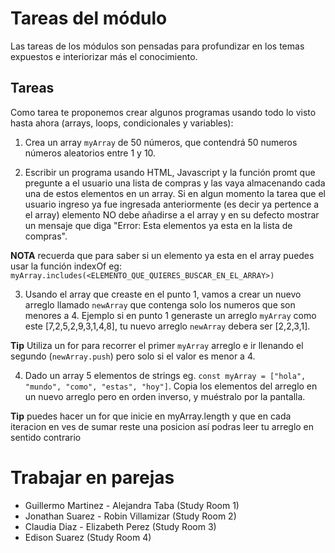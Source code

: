 # Tareas del módulo

Las tareas de los módulos son pensadas para profundizar en los temas expuestos e interiorizar más el conocimiento. 

## Tareas

Como tarea te proponemos crear algunos programas usando todo lo visto hasta ahora (arrays, loops, condicionales y variables):

1. Crea un array `myArray` de 50 números, que contendrá 50 numeros números aleatorios entre 1 y 10. 

2. Escribir un programa usando HTML, Javascript y la función promt que pregunte a el usuario una lista de compras y las vaya almacenando cada una de estos elementos en un array. Si en algun momento la tarea que el usuario ingreso ya fue ingresada anteriormente (es decir ya pertence a el array) elemento NO debe añadirse a el array y en su defecto mostrar un mensaje que diga "Error: Esta elementos ya esta en la lista de compras".

**NOTA** recuerda que para saber si un elemento ya esta en el array puedes usar la función indexOf eg: `myArray.includes(<ELEMENTO_QUE_QUIERES_BUSCAR_EN_EL_ARRAY>)`

3. Usando el array que creaste en el punto 1, vamos a crear un nuevo arreglo llamado `newArray` que contenga solo los numeros que son menores a 4. Ejemplo si en punto 1 generaste un arreglo  `myArray` como este [7,2,5,2,9,3,1,4,8], tu nuevo arreglo `newArray` debera ser [2,2,3,1].

**Tip** Utiliza un for para recorrer el primer `myArray` arreglo e ir llenando el segundo  (`newArray.push`) pero solo si el valor es menor a 4.

4. Dado un array 5 elementos de strings eg. `const myArray = ["hola", "mundo", "como", "estas", "hoy"]`. Copia los elementos del arreglo en un nuevo arreglo pero en orden inverso, y muéstralo por la pantalla.

**Tip** puedes hacer un for que inicie en myArray.length y que en cada iteracion en ves de sumar reste una posicion así podras leer tu arreglo en sentido contrario

# Trabajar en parejas
  - Guillermo Martinez - Alejandra Taba (Study Room 1)
  - Jonathan Suarez - Robin Villamizar (Study Room 2)
  - Claudia Diaz - Elizabeth Perez (Study Room 3)
  - Edison Suarez (Study Room 4)